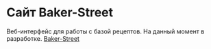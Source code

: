 # Сайт Baker-Street
Веб-интерфейс для работы с базой рецептов. На данный момент в разработке.
[Baker-Street](http://baker-s.ru/)
